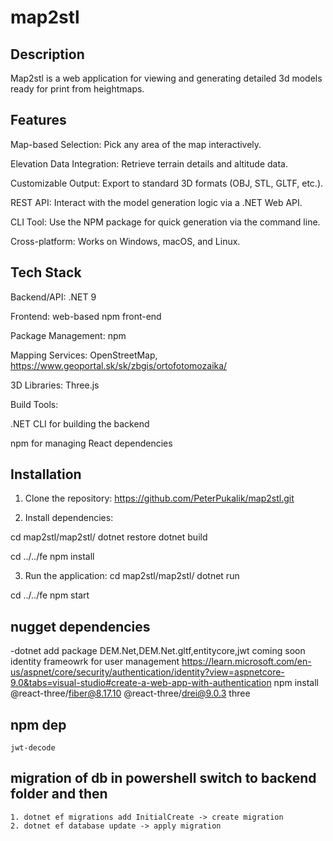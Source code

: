 # map2stl


## Description
Map2stl is a web application for viewing and generating detailed 3d models ready for print from heightmaps.

## Features
Map-based Selection: Pick any area of the map interactively.

Elevation Data Integration: Retrieve terrain details and altitude data.

Customizable Output: Export to standard 3D formats (OBJ, STL, GLTF, etc.).

REST API: Interact with the model generation logic via a .NET Web API.

CLI Tool: Use the NPM package for quick generation via the command line.

Cross-platform: Works on Windows, macOS, and Linux.

## Tech Stack
Backend/API: .NET 9

Frontend: web-based npm front-end

Package Management: npm

Mapping Services: OpenStreetMap, https://www.geoportal.sk/sk/zbgis/ortofotomozaika/

3D Libraries: Three.js 

Build Tools:

.NET CLI for building the backend

npm for managing React dependencies

## Installation
1. Clone the repository:
https://github.com/PeterPukalik/map2stl.git

2. Install dependencies:

cd map2stl/map2stl/
	dotnet restore
	dotnet build

cd ../../fe
	npm install

3. Run the application:
cd map2stl/map2stl/
	dotnet run

cd ../../fe
	npm start

## nugget dependencies

-dotnet add package DEM.Net,DEM.Net.gltf,entitycore,jwt
	coming soon identity frameowrk for user management https://learn.microsoft.com/en-us/aspnet/core/security/authentication/identity?view=aspnetcore-9.0&tabs=visual-studio#create-a-web-app-with-authentication
	npm install @react-three/fiber@8.17.10 @react-three/drei@9.0.3 three


## npm dep
	jwt-decode

## migration of db in powershell switch to backend folder and then
	1. dotnet ef migrations add InitialCreate -> create migration
	2. dotnet ef database update -> apply migration

